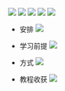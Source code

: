 ![](https://upload-images.jianshu.io/upload_images/4685968-70d69d28c7fe10a4.png?imageMogr2/auto-orient/strip%7CimageView2/2/w/1240)
![](https://upload-images.jianshu.io/upload_images/4685968-25c9cd03e9562999.png?imageMogr2/auto-orient/strip%7CimageView2/2/w/1240)
![](https://upload-images.jianshu.io/upload_images/4685968-c1ea557c69cede95.png?imageMogr2/auto-orient/strip%7CimageView2/2/w/1240)
![](https://upload-images.jianshu.io/upload_images/4685968-a17f23a29982ca43.png?imageMogr2/auto-orient/strip%7CimageView2/2/w/1240)
![](https://upload-images.jianshu.io/upload_images/4685968-48edfaa0f752f184.png?imageMogr2/auto-orient/strip%7CimageView2/2/w/1240)

- 安排
![](https://upload-images.jianshu.io/upload_images/4685968-abf0e21a7a351e05.png?imageMogr2/auto-orient/strip%7CimageView2/2/w/1240)

- 学习前提
![](https://upload-images.jianshu.io/upload_images/4685968-f6ce1a81dcfeb023.png?imageMogr2/auto-orient/strip%7CimageView2/2/w/1240)

- 方式
![](https://upload-images.jianshu.io/upload_images/4685968-3c1b6ce4503dbfa6.png?imageMogr2/auto-orient/strip%7CimageView2/2/w/1240)

- 教程收获
![](https://upload-images.jianshu.io/upload_images/4685968-17c0967c2caf1a96.png?imageMogr2/auto-orient/strip%7CimageView2/2/w/1240)
